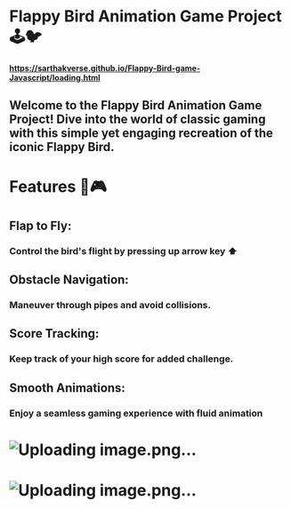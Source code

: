 # Flappy Bird Animation Game Project 🕹️🐦
#### https://sarthakverse.github.io/Flappy-Bird-game-Javascript/loading.html
## Welcome to the Flappy Bird Animation Game Project! Dive into the world of classic gaming with this simple yet engaging recreation of the iconic Flappy Bird.

# Features 🚀🎮
## Flap to Fly:
### Control the bird's flight by pressing up arrow key ⬆️
## Obstacle Navigation: 
### Maneuver through pipes and avoid collisions.
## Score Tracking:
### Keep track of your high score for added challenge.
## Smooth Animations:
### Enjoy a seamless gaming experience with fluid animation
# ![Uploading image.png…]()
# ![Uploading image.png…]()



